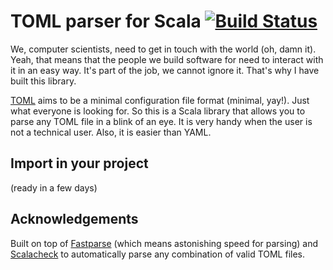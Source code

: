 # TOML parser for Scala [![Build Status](https://travis-ci.org/jvican/stoml.svg)](https://travis-ci.org/jvican/stoml)
We, computer scientists, need to get in touch with the world (oh, damn it). Yeah, that
means that the people we build software for need to interact with it in an easy way.
It's part of the job, we cannot ignore it. That's why I have built this library.
  
[TOML](https://github.com/toml-lang/toml#user-content-comment) aims to be a 
minimal configuration file format (minimal, yay!). Just what everyone is looking for. 
So this is a Scala library that allows you to parse any TOML file in a blink 
of an eye. It is very handy when the user is not a technical user. Also, it is easier
than YAML.

## Import in your project
(ready in a few days)
  
## Acknowledgements
Built on top of [Fastparse](https://github.com/lihaoyi/fastparse) (which means astonishing speed for parsing) and [Scalacheck](https://github.com/rickynils/scalacheck) to automatically parse any combination of valid TOML files.
